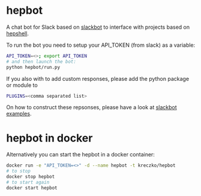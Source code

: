# hepbot
A chat bot for Slack based on [slackbot](https://github.com/lins05/slackbot) to interface with projects based on [hepshell](https://github.com/kreczko/hepshell).

To run the bot you need to setup your API_TOKEN (from slack) as a variable:
```bash
API_TOKEN=<>; export API_TOKEN
# and then launch the bot:
python hepbot/run.py
```

If you also with to add custom responses, please add the python package or module to
```bash
PLUGINS=<comma separated list>
```
On how to construct these repsonses, please have a look at [slackbot examples](https://github.com/lins05/slackbot/tree/develop/slackbot/plugins).

# hepbot in docker
Alternatively you can start the hepbot in a docker container:
```bash
docker run -e "API_TOKEN=<>" -d --name hepbot -t kreczko/hepbot
# to stop
docker stop hepbot
# to start again
docker start hepbot
```